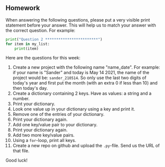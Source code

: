 Homework
-

When answering the following questions, please put a very visible print statement before your answer. This will help us to match your answer with the correct question. For example:

```Python
print("Question 2 ************************")
for item in my_list:
    print(item)
```

Here are the questions for this week:

1. Create a new project with the following name "name_date". For example: if your name is "Sander" and today is May 14 2021, the name of the project would be: `sander_210514`. So only use the last two digits of today's year and first put the month (with an extra 0 if less than 10) and then today's day.
4. Create a dictionary containing 2 keys. Have as values: a string and a number.
1. Print your dictionary.
1. Look one value up in your dictionary using a key and print it.
1. Remove one of the entries of your dictionary.
1. Print your dictionary again.
1. Add one key/value pair to your dictionary.
1. Print your dictionary again.
1. Add two more key/value pairs.
1. Using a `for`-loop, print all keys.
1. Create a new repo on github and upload the `.py`-file. Send us the URL of that file.

Good luck!
